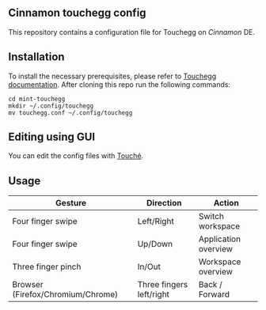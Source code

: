 ## **Cinnamon touchegg config**
This repository contains a configuration file for Touchegg on *Cinnamon* DE. 
## **Installation**
To install the necessary prerequisites, please refer to [Touchegg documentation](https://github.com/JoseExposito/touchegg). After cloning this repo run the following commands:

    cd mint-touchegg
    mkdir ~/.config/touchegg
    mv touchegg.conf ~/.config/touchegg

## **Editing using GUI**
You can edit the config files with [Touché](https://github.com/JoseExposito/touche).

## **Usage**

| Gesture      | Direction |  Action |
| ----------- | ----------- | ----------- |
| Four finger swipe     | Left/Right       | Switch workspace       |
| Four finger swipe   | Up/Down        |  Application overview       |
| Three finger pinch   | In/Out        |  Workspace overview       |
| Browser (Firefox/Chromium/Chrome)  | Three fingers left/right       |  Back / Forward       |
